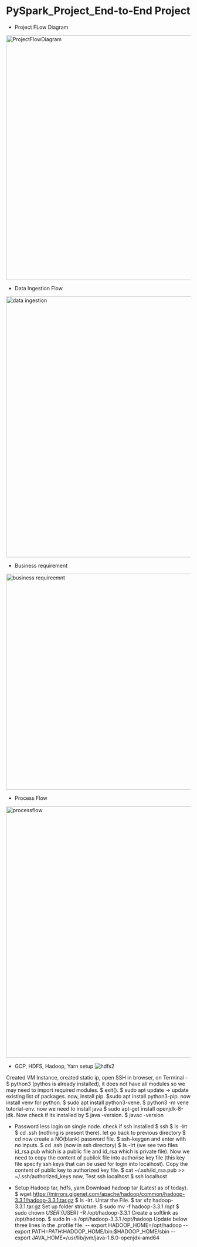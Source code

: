 # PySpark_Project_End-to-End Project
* Project FLow Diagram
<img width="666" alt="ProjectFlowDiagram" src="https://github.com/solanki1750/PySpark_Project_End-to-End/assets/134689573/19bb005a-a344-46ae-bc07-31aa0ac2bf78">

* Data Ingestion Flow
<img width="710" alt="data ingestion" src="https://github.com/solanki1750/PySpark_Project_End-to-End/assets/134689573/e16a46ac-9855-4bf2-afe3-41cf438b52d9">

* Business requirement
<img width="588" alt="business requireemnt" src="https://github.com/solanki1750/PySpark_Project_End-to-End/assets/134689573/85b29c1d-2ad6-46e6-8336-e72b2658543d">

* Process Flow
<img width="685" alt="processflow" src="https://github.com/solanki1750/PySpark_Project_End-to-End/assets/134689573/a4f32fc6-8c77-4157-bf6f-8b2e061534ca">

* GCP, HDFS, Hadoop, Yarn setup
![hdfs2](https://github.com/solanki1750/PySpark_Project_End-to-End/assets/134689573/05b2e14f-3b43-4a72-980a-01a1b5ea8eab)

Created VM Instance, created static ip, open SSH in browser, on Terminal - $ python3 (pythos is already installed), it does not have all modules so we may need to import required modules. $ exit(). $ sudo apt update -> update existing list of packages. now, install pip. $sudo apt install python3-pip. now install venv for python. $ sudo apt install python3-vene. $ python3 -m vene tutorial-env. now we need to install java $ sudo apt-get install openjdk-8-jdk. Now check if its installed by $ java -version. $ javac -version

* Password less login on single node.
check if ssh installed $ ssh $ ls -lrt $ cd .ssh (nothing is present there). let go back to previous directory $ cd now create a NO(blank) password file. $ ssh-keygen and enter with no inputs. $ cd .ssh (now in ssh directory) $ ls -lrt (we see two files id_rsa.pub which is a public file and id_rsa which is private file). Now we need to copy the content of publick file into authorise key file (this key file specify ssh keys that can be used for login into localhost). Copy the content of public key to authorized key file.
$ cat ~/.ssh/id_rsa.pub >> ~/.ssh/authorized_keys now, Test ssh localhost $ ssh localhost

* Setup Hadoop tar, hdfs, yarn
Download hadoop tar (Latest as of today). $ wget https://mirrors.gigenet.com/apache/hadoop/common/hadoop-3.3.1/hadoop-3.3.1.tar.gz   $ ls -lrt. Untar the File.
$ tar xfz hadoop-3.3.1.tar.gz    Set up folder structure. $ sudo mv -f hadoop-3.3.1 /opt $ sudo chown ${USER}:${USER} -R /opt/hadoop-3.3.1       Create a softlink as /opt/hadoop.
$ sudo ln -s /opt/hadoop-3.3.1 /opt/hadoop         Update below three lines in the .profile file.
-- export HADOOP_HOME=/opt/hadoop
-- export PATH=$PATH:$HADOOP_HOME/bin:$HADOOP_HOME/sbin 
-- export JAVA_HOME=/usr/lib/jvm/java-1.8.0-openjdk-amd64 
